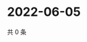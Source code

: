 # 2022-06-05

共 0 条

<!-- BEGIN WEIBO -->
<!-- 最后更新时间 Sun Jun 05 2022 14:18:25 GMT+0800 (China Standard Time) -->

<!-- END WEIBO -->
